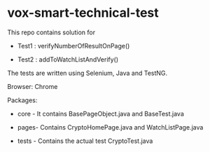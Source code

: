 # vox-smart-technical-test

This repo contains solution for 

* Test1 :  verifyNumberOfResultOnPage()

* Test2 : addToWatchListAndVerify()

The tests are written using Selenium, Java and TestNG.

Browser: Chrome

Packages:

* core - It contains BasePageObject.java and BaseTest.java

* pages- Contains CryptoHomePage.java and WatchListPage.java

* tests - Contains the actual test CryptoTest.java
